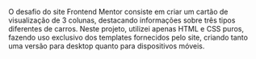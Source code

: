 O desafio do site Frontend Mentor consiste em criar um cartão de visualização de 3 colunas, destacando informações sobre três tipos diferentes de carros.
Neste projeto, utilizei apenas HTML e CSS puros, fazendo uso exclusivo dos templates fornecidos pelo site, criando tanto uma versão para desktop quanto para dispositivos móveis.
